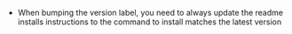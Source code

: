 - When bumping the version label, you need to always update the readme installs instructions to the command to install matches the latest version